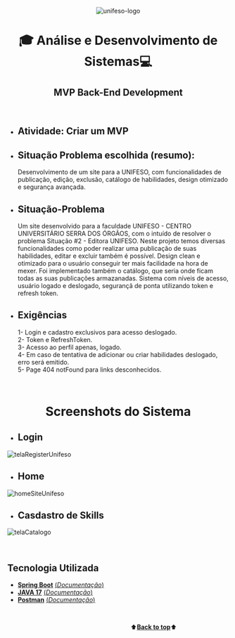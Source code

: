 <a name="back-to-top">
<p align="center">
    <img src="https://github.com/ADS-UNIFESO/MPV_Frontend_Development_PublicacoesAcademicas/blob/main/public/images/logoUnifeso.png?raw=true" alt="unifeso-logo">
</p>
<h1 align="center">🎓
    Análise e Desenvolvimento de Sistemas💻
</h1>
<h2 align="center">
    MVP Back-End Development
</h2>

</br>

- ## Atividade: Criar um MVP
- ## Situação Problema escolhida (resumo): 
    Desenvolvimento de um site para a UNIFESO, com funcionalidades de publicação, edição, exclusão, catálogo de habilidades, design otimizado e segurança avançada.

- ## Situação-Problema <br>
    Um site desenvolvido para a faculdade UNIFESO - CENTRO UNIVERSITÁRIO SERRA DOS ÓRGÃOS, com o intuído de resolver o problema Situação #2 - Editora UNIFESO. Neste projeto temos diversas funcionalidades como poder realizar uma publicação de suas habilidades, editar e excluir também é possível. Design clean e otimizado para o usuário conseguir ter mais facilidade na hora de mexer. Foi implementado também o catálogo, que seria onde ficam todas as suas publicações armazanadas. Sistema com níveis de acesso, usuário logado e deslogado, segurançã de ponta utilizando token e refresh token.


- ## Exigências
    1- Login e cadastro exclusivos para acesso deslogado.<br>
    2- Token e RefreshToken.<br>
    3- Acesso ao perfil apenas, logado.<br>
    4- Em caso de tentativa de adicionar ou criar habilidades deslogado, erro será emitido.<br>
    5- Page 404 notFound para links desconhecidos.<br>

</br>   

<h1 align="center">
    Screenshots do Sistema
</h1>

- ## Login
![telaRegisterUnifeso](https://gist.github.com/user-attachments/assets/d937d525-cc94-4d17-94ff-bc14035bef19)

- ## Home
![homeSiteUnifeso](https://gist.github.com/user-attachments/assets/3e89f586-e5a0-4781-9463-dbfa098174e6)

- ## Casdastro de Skills
![telaCatalogo](https://gist.github.com/user-attachments/assets/5ee60a6e-f2ee-4702-a06e-1f869e67cb0a)

</br>

## Tecnologia Utilizada

- [**Spring Boot**](https://spring.io/projects/spring-boot)    [(*Documentação*)](https://developer.mozilla.org/pt-BR/docs/Web/HTML)
- [**JAVA 17**](https://www.oracle.com/java/technologies/javase/jdk17-archive-downloads.html)    [(*Documentação*)](https://spring.io/projects/spring-boot#learn)
- [**Postman**](https://www.postman.com/)    [(*Documentação*)](https://learning.postman.com/docs/introduction/overview/?deviceId=2299d99c-e9a7-4844-ae4f-e9e4934062fb)

<br>

&emsp;&emsp;&emsp;&emsp;&emsp;&emsp;&emsp;&emsp;&emsp;&emsp;&emsp;&emsp;&emsp;&emsp;&emsp;&emsp;&emsp;&emsp;&emsp;&emsp;⬆️[**Back to top**](#back-to-top)⬆️
